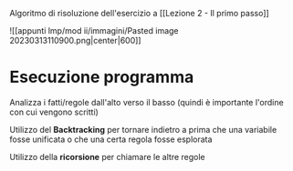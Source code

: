 
Algoritmo di risoluzione dell'esercizio a [[Lezione 2 - Il primo passo]]

![[appunti lmp/mod ii/immagini/Pasted image 20230313110900.png|center|600]]

# Esecuzione programma

Analizza i fatti/regole dall'alto verso il basso (quindi è importante l'ordine con cui vengono scritti)

Utilizzo del **Backtracking** per tornare indietro a prima che una variabile fosse unificata o che una certa regola fosse esplorata

Utilizzo della **ricorsione** per chiamare le altre regole


